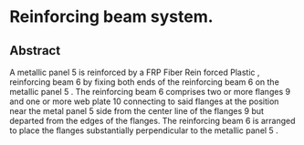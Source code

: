 # Reinforcing beam system.

## Abstract
A metallic panel 5 is reinforced by a FRP Fiber Rein forced Plastic , reinforcing beam 6 by fixing both ends of the reinforcing beam 6 on the metallic panel 5 . The reinforcing beam 6 comprises two or more flanges 9 and one or more web plate 10 connecting to said flanges at the position near the metal panel 5 side from the center line of the flanges 9 but departed from the edges of the flanges. The reinforcing beam 6 is arranged to place the flanges substantially perpendicular to the metallic panel 5 .